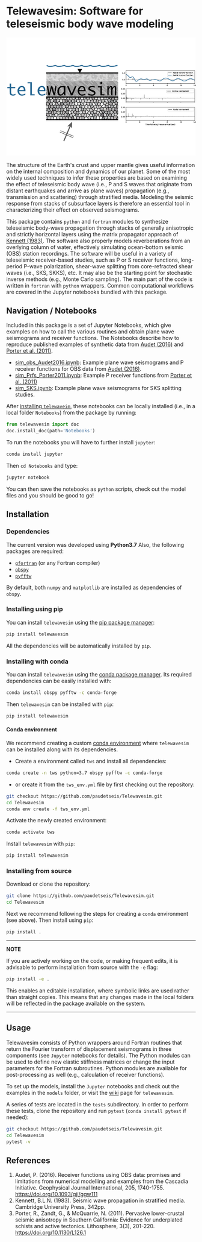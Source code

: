 # Telewavesim: Software for teleseismic body wave modeling

![](examples/picture/tws_logo.png)

The structure of the Earth's crust and upper mantle gives useful information on the 
internal composition and dynamics of our planet. Some of the most widely used techniques
to infer these properties are based on examining the effect of teleseismic body wave 
(i.e., P and S waves that originate from distant earthquakes and arrive as plane waves)
propagation (e.g., transmission and scattering) through stratified media. Modeling the 
seismic response from stacks of subsurface layers is therefore an essential tool in 
characterizing their effect on observed seismograms.

This package contains `python` and `fortran` modules to synthesize teleseismic 
body-wave propagation through stacks of generally anisotropic and strictly horizontal 
layers using the matrix propagator approach of [Kennett (1983)](#references). 
The software also properly models reverberations from an overlying column of water, 
effectively simulating ocean-bottom seismic (OBS) station recordings. The software 
will be useful in a variety of teleseismic receiver-based studies, such as P or S 
receiver functions, long-period P-wave polarization, shear-wave splitting from 
core-refracted shear waves (i.e., SKS, SKKS), etc. It may also be the starting point 
for stochastic inverse methods (e.g., Monte Carlo sampling). The main part of the
code is written in `fortran` with `python` wrappers. Common computational 
workflows are covered in the Jupyter notebooks bundled with this package.

## Navigation / Notebooks

Included in this package is a set of Jupyter Notebooks, which give examples on how to call the various routines and obtain plane wave seismograms and receiver functions. The Notebooks describe how to reproduce published examples of synthetic data from [Audet (2016)](#references) and [Porter et al. (2011)](#references).

- [sim_obs_Audet2016.ipynb](./telewavesim/examples/Notebooks/sim_obs_Audet2016.ipynb): Example plane wave seismograms and P receiver functions for OBS data from [Audet (2016)](#Audet).
- [sim_Prfs_Porter2011.ipynb](./telewavesim/examples/Notebooks/sim_Prfs_Porter2011.ipynb): Example P receiver functions from [Porter et al. (2011)](#Porter)
- [sim_SKS.ipynb](./telewavesim/examples/Notebooks/sim_SKS.ipynb): Example plane wave seismograms for SKS splitting studies.

After [installing `telewaveim`](#installation), these notebooks can be locally installed (i.e., in a local folder `Notebooks`) from the package by running:

```python
from telewavesim import doc
doc.install_doc(path='Notebooks')
```

To run the notebooks you will have to further install `jupyter`:

```bash
conda install jupyter
```

Then ```cd Notebooks``` and type:

```bash
jupyter notebook
```

You can then save the notebooks as `python` scripts, check out the model files and you should be good to go!

## Installation

### Dependencies

The current version was developed using **Python3.7**
Also, the following packages are required:

- [`gfortran`](https://gcc.gnu.org/wiki/GFortran) (or any Fortran compiler)
- [`obspy`](https://github.com/obspy/obspy/wiki)
- [`pyfftw`](https://pyfftw.readthedocs.io/en/latest/)

By  default, both `numpy` and `matplotlib` are installed as dependencies of `obspy`. 

### Installing using pip

You can install `telewavesim` using the [pip package manager](https://pypi.org/project/pip/):

```bash
pip install telewavesim
```
All the dependencies will be automatically installed by `pip`.

### Installing with conda

You can install `telewavesim` using the [conda package manager](https://conda.io).
Its required dependencies can be easily installed with:

```bash
conda install obspy pyfftw -c conda-forge
```

Then `telewavesim` can be installed with `pip`:

```bash
pip install telewavesim
```

#### Conda environment

We recommend creating a custom 
[conda environment](https://conda.io/docs/user-guide/tasks/manage-environments.html)
where `telewavesim` can be installed along with its dependencies. 

- Create a environment called `tws` and install all dependencies:

```bash
conda create -n tws python=3.7 obspy pyfftw -c conda-forge
```

- or create it from the `tws_env.yml` file by first checking out the repository:

```bash
git checkout https://github.com/paudetseis/Telewavesim.git
cd Telewavesim
conda env create -f tws_env.yml
```

Activate the newly created environment:

```bash
conda activate tws
```

Install `telewavesim` with `pip`:

```bash
pip install telewavesim
```

### Installing from source

Download or clone the repository:
```bash
git clone https://github.com/paudetseis/Telewavesim.git
cd Telewavesim
```

Next we recommend following the steps for creating a `conda` environment (see above). Then install using `pip`:

```bash
pip install .
``` 

---
**NOTE**

If you are actively working on the code, or making frequent edits, it is advisable to perform 
installation from source with the `-e` flag: 

```bash
pip install -e .
```

This enables an editable installation, where symbolic links are used rather than straight 
copies. This means that any changes made in the local folders will be reflected in the 
package available on the system.

---

## Usage

Telewavesim consists of Python wrappers around Fortran routines that return the Fourier transform of displacement seismograms in three components (see `Jupyter` notebooks for details). The Python modules can be used to define new elastic stiffness matrices or change the input parameters for the Fortran subroutines. Python modules are available for post-processing as well (e.g., calculation of receiver functions).

To set up the models, install the `Jupyter` notebooks and check out the examples in the `models` folder, or visit the [wiki](https://github.com/paudetseis/Telewavesim/wiki/Models) page for `telewavesim`.

A series of tests are located in the ``tests`` subdirectory. In order to perform these tests, clone the repository and run `pytest` (`conda install pytest` if needed):

```bash
git checkout https://github.com/paudetseis/Telewavesim.git
cd Telewavesim
pytest -v
```


## References
1. Audet, P. (2016). Receiver functions using OBS data: promises and limitations from numerical modelling and examples from the Cascadia Initiative. Geophysical Journal International, 205, 1740-1755. https://doi.org/10.1093/gji/ggw111
2. Kennett, B.L.N. (1983). Seismic wave propagation in stratified media. Cambridge University Press, 342pp.
3. Porter, R., Zandt, G., & McQuarrie, N. (2011). Pervasive lower-crustal seismic anisotropy in Southern California: Evidence for underplated schists and active tectonics. Lithosphere, 3(3), 201-220. https://doi.org/10.1130/L126.1
